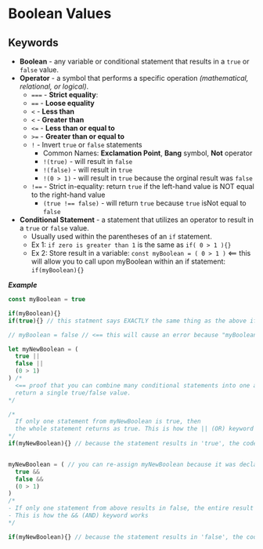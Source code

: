 # Boolean Values
## Keywords
  - **Boolean** - any variable or conditional statement that results in a `true` or `false` value.
  - **Operator** - a symbol that performs a specific operation *(mathematical, relational, or logical)*.
    - `===` - **Strict equality**: 
    - `==` - **Loose equality**
    - `<` - **Less than**
    - `<` - **Greater than**
    - `<=` - **Less than or equal to**
    - `>=` - **Greater than or equal to**
    - `!` - Invert `true` or `false` statements
      - Common Names: **Exclamation Point**, **Bang** symbol, **Not** operator
      - `!(true)` - will result in `false`
      - `!(false)` - will result in `true`
      - `!(0 > 1)` - will result in `true` because the orginal result was `false`
    - `!==` - Strict in-equality: return `true` if the left-hand value is NOT equal to the right-hand value
      - `(true !== false)` - will return `true` because `true` isNot equal to `false`
  - **Conditional Statement** - a statement that utilizes an operator to result in a `true` or `false` value.
    - Usually used within the parentheses of an `if` statement.
    - Ex 1: `if zero is greater than 1` is the same as `if( 0 > 1 ){}`
    - Ex 2: Store result in a variable: `const myBoolean = ( 0 > 1 )` <== this will allow you to call upon myBoolean within an if statement: `if(myBoolean){}`
  
***Example***
```javascript
const myBoolean = true

if(myBoolean){}
if(true){} // this statment says EXACTLY the same thing as the above if() statement

// myBoolean = false // <== this will cause an error because "myBoolean" was declared as a constant

let myNewBoolean = (
  true ||
  false ||
  (0 > 1)
) /*
  <== proof that you can combine many conditional statements into one and
  return a single true/false value.
*/

/*
  If only one statement from myNewBoolean is true, then
  the whole statement returns as true. This is how the || (OR) keyword works.
*/
if(myNewBoolean){} // because the statement results in 'true', the codeblock {} will run.


myNewBoolean = ( // you can re-assign myNewBoolean because it was declared with the 'let' keyword
  true &&
  false &&
  (0 > 1)
)
/*
- If only one statement from above results in false, the entire result will be false.
- This is how the && (AND) keyword works
*/

if(myNewBoolean){} // because the statement results in 'false', the codeblock {} will NOT run.
```